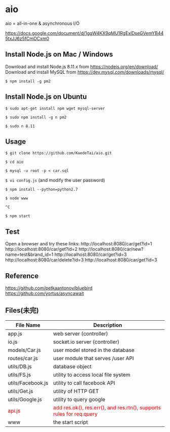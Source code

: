 # aio
aio = all-in-one & asynchronous I/O

https://docs.google.com/document/d/1ggW4KX9qMU1RgExlDseGVemYB445txJJ6z5fCmOCxm0

## Install Node.js on Mac / Windows

Download and install Node.js 8.11.x from https://nodejs.org/en/download/
Download and install MySQL from https://dev.mysql.com/downloads/mysql/

`$ npm install -g pm2`

## Install Node.js on Ubuntu

`$ sudo apt-get install npm wget mysql-server`

`$ sudo npm install -g n pm2`

`$ sudo n 8.11`

## Usage

`$ git clone https://github.com/KaedeTai/aio.git`

`$ cd aio`

`$ mysql -u root -p < car.sql`

`$ vi config.js`		(and modify the user password)

`$ npm install --python=python2.7`

`$ node www`

`^C`

`$ npm start`

## Test

Open a browser and try these links:
http://localhost:8080/car/get?id=1
http://localhost:8080/car/get?id=2
http://localhost:8080/car/new?name=test&brand_id=1
http://localhost:8080/car/get?id=3
http://localhost:8080/car/delete?id=3
http://localhost:8080/car/get?id=3

## Reference

https://github.com/petkaantonov/bluebird
https://github.com/yortus/asyncawait

## Files(未完)

File Name         | Description
----------------- | -------------------------
app.js            | web server (controller)
io.js             | socket.io server (controller)
models/Car.js     | user model stored in the database
routes/car.js     | user module that serves /user API
utils/DB.js       | database object
utils/FS.js       | utility to access local file system
utils/Facebook.js | utility to call facebook API
utils/Get.js      | utility of HTTP GET
utils/Google.js   | utility to query google
<font color="red">api.js</font> | <font color="red">add res.ok(), res.err(), and res.rtn(), supports rules for req.query</font>
www               | the start script